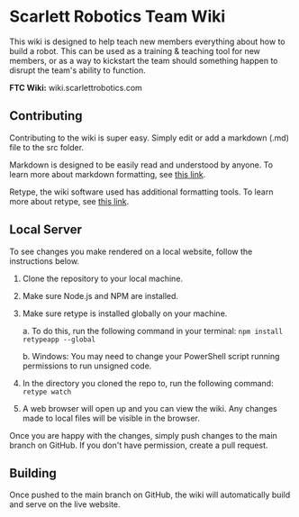 # Scarlett Robotics Team Wiki
This wiki is designed to help teach new members everything about how to build a robot. This can be used as a training & teaching tool for new members, or as a way to kickstart the team should something happen to disrupt the team's ability to function.

**FTC Wiki:**
wiki.scarlettrobotics.com

## Contributing
Contributing to the wiki is super easy. Simply edit or add a markdown (.md) file to the src folder.

Markdown is designed to be easily read and understood by anyone. To learn more about markdown formatting, see [this link](https://www.markdownguide.org/).

Retype, the wiki software used has additional formatting tools. To learn more about retype, see [this link](https://retype.com/components/).

## Local Server
To see changes you make rendered on a local website, follow the instructions below.

1. Clone the repository to your local machine.
2. Make sure Node.js and NPM are installed.
3. Make sure retype is installed globally on your machine.

    a. To do this, run the following command in your terminal: `npm install retypeapp --global`
    
    b. Windows: You may need to change your PowerShell script running permissions to run unsigned code.
    
    
4. In the directory you cloned the repo to, run the following command: `retype watch`
5. A web browser will open up and you can view the wiki. Any changes made to local files will be visible in the browser.

Once you are happy with the changes, simply push changes to the main branch on GitHub. If you don't have permission, create a pull request.

## Building
Once pushed to the main branch on GitHub, the wiki will automatically build and serve on the live website.
